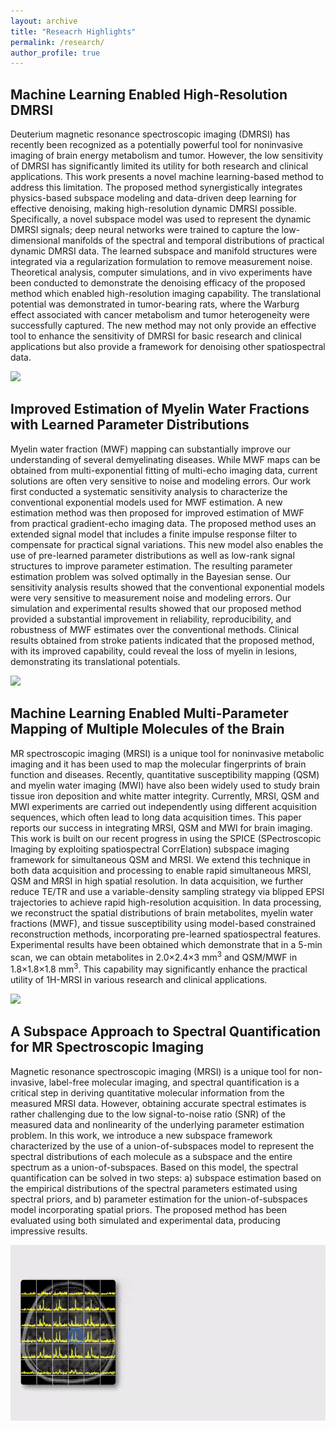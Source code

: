 ```yaml
---
layout: archive
title: "Reseacrh Highlights"
permalink: /research/
author_profile: true
---
```


## Machine Learning Enabled High-Resolution DMRSI

Deuterium magnetic resonance spectroscopic imaging (DMRSI) has recently been recognized as a potentially powerful tool for noninvasive imaging of brain energy metabolism and tumor. However, the low sensitivity of DMRSI has significantly limited its utility for both research and clinical applications. This work presents a novel machine learning-based method to address this limitation. The proposed method synergistically integrates physics-based subspace modeling and data-driven deep learning for effective denoising, making high-resolution dynamic DMRSI possible. Specifically, a novel subspace model was used to represent the dynamic DMRSI signals; deep neural networks were trained to capture the low-dimensional manifolds of the spectral and temporal distributions of practical dynamic DMRSI data. The learned subspace and manifold structures were integrated via a regularization formulation to remove measurement noise. Theoretical analysis, computer simulations, and in vivo experiments have been conducted to demonstrate the denoising efficacy of the proposed method which enabled high-resolution imaging capability. The translational potential was demonstrated in tumor-bearing rats, where the Warburg effect associated with cancer metabolism and tumor heterogeneity were successfully captured. The new method may not only provide an effective tool to enhance the sensitivity of DMRSI for basic research and clinical applications but also provide a framework for denoising other spatiospectral data.

![](DMRSI.bmp)

## Improved Estimation of Myelin Water Fractions with Learned Parameter Distributions

Myelin water fraction (MWF) mapping can substantially improve our understanding of several demyelinating diseases. While MWF maps can be obtained from multi-exponential fitting of multi-echo imaging data, current solutions are often very sensitive to noise and modeling errors. Our work first conducted a systematic sensitivity analysis to characterize the conventional exponential models used for MWF estimation. A new estimation method was then proposed for improved estimation of MWF from practical gradient-echo imaging data. The proposed method uses an extended signal model that includes a finite impulse response filter to compensate for practical signal variations. This new model also enables the use of pre-learned parameter distributions as well as low-rank signal structures to improve parameter estimation. The resulting parameter estimation problem was solved optimally in the Bayesian sense. Our sensitivity analysis results showed that the conventional exponential models were very sensitive to measurement noise and modeling errors. Our simulation and experimental results showed that our proposed method provided a substantial improvement in reliability, reproducibility, and robustness of MWF estimates over the conventional methods.  Clinical results obtained from stroke patients indicated that the proposed method, with its improved capability,  could reveal the loss of myelin in lesions, demonstrating its translational potentials.

![](MWF.bmp)

## Machine Learning Enabled Multi-Parameter Mapping of Multiple Molecules of the Brain

MR spectroscopic imaging (MRSI) is a unique tool for noninvasive metabolic imaging and it has been used to map the molecular fingerprints of brain function and diseases. Recently, quantitative susceptibility mapping (QSM) and myelin water imaging (MWI) have also been widely used to study brain tissue iron deposition and white matter integrity. Currently, MRSI, QSM and MWI experiments are carried out independently using different acquisition sequences, which often lead to long data acquisition times. This paper reports our success in integrating MRSI, QSM and MWI for brain imaging. This work is built on our recent progress in using the SPICE (SPectroscopic Imaging by exploiting spatiospectral CorrElation) subspace imaging framework for simultaneous QSM and MRSI. We extend this technique in both data acquisition and processing to enable rapid simultaneous MRSI, QSM and MRSI in high spatial resolution. In data acquisition, we further reduce TE/TR and use a variable-density sampling strategy via blipped EPSI trajectories to achieve rapid high-resolution acquisition. In data processing, we reconstruct the spatial distributions of brain metabolites, myelin water fractions (MWF), and tissue susceptibility using model-based constrained reconstruction methods, incorporating pre-learned spatiospectral features. Experimental results have been obtained which demonstrate that in a 5-min scan, we can obtain metabolites in 2.0×2.4×3 mm<sup>3</sup> and QSM/MWF in 1.8×1.8×1.8 mm<sup>3</sup>. This capability may significantly enhance the practical utility of 1H-MRSI in various research and clinical applications.

![](4MSPICE.bmp)

## A Subspace Approach to Spectral Quantification for MR Spectroscopic Imaging

Magnetic resonance spectroscopic imaging (MRSI) is a unique tool for non-invasive, label-free molecular
imaging, and spectral quantification is a critical step in deriving quantitative molecular information from the measured MRSI data. However, obtaining accurate spectral estimates is rather challenging due to the low signal-to-noise ratio (SNR) of the measured data and nonlinearity of the underlying parameter estimation problem. In this work, we introduce a new subspace framework characterized by the
use of a union-of-subspaces model to represent the spectral distributions of each molecule as a subspace and the entire spectrum as a union-of-subspaces. Based on this model, the spectral quantification can be solved in two steps: a) subspace estimation based on the empirical distributions of the spectral parameters estimated using spectral priors, and b) parameter estimation for the union-of-subspaces model incorporating spatial priors. The proposed method has been evaluated using both simulated and experimental data, producing impressive results.

![](Spectral_quantification.gif)